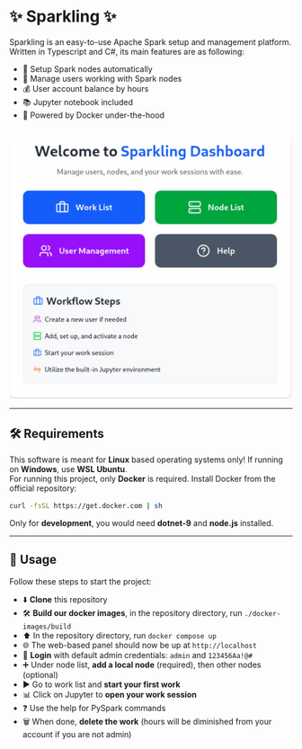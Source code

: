 # ✨ Sparkling ✨
Sparkling is an easy-to-use Apache Spark setup and management platform. Written in Typescript and C#, its main features are as following:
*   🚀 Setup Spark nodes automatically
*   👥 Manage users working with Spark nodes
*   💰 User account balance by hours
*   📚 Jupyter notebook included
*   🐳 Powered by Docker under-the-hood

![screenshot](dashboard.png)

---
## 🛠️ Requirements
This software is meant for **Linux** based operating systems only! If running on **Windows**, use **WSL Ubuntu**.  
For running this project, only **Docker** is required. Install Docker from the official repository:
```bash
curl -fsSL https://get.docker.com | sh
```

Only for **development**, you would need **dotnet-9** and **node.js** installed.

---

## 🚀 Usage
Follow these steps to start the project:
*   ⬇️ **Clone** this repository
*   🛠️ **Build our docker images**, in the repository directory, run `./docker-images/build`
*   ⬆️ In the repository directory, run `docker compose up`
*   🌐 The web-based panel should now be up at `http://localhost`
*   🔑 **Login** with default admin credentials: `admin` and `123456Aa!@#`
*   ➕ Under node list, **add a local node** (required), then other nodes (optional)
*   ▶️ Go to work list and **start your first work**
*   📊 Click on Jupyter to **open your work session**
*   ❓ Use the help for PySpark commands
*   🗑️ When done, **delete the work** (hours will be diminished from your account if you are not admin)